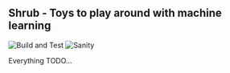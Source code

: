 ## Shrub - Toys to play around with machine learning

![Build and Test](https://github.com/jackwish/shrub/workflows/Build%20and%20Test/badge.svg)
![Sanity](https://github.com/jackwish/shrub/workflows/Sanity/badge.svg)

Everything TODO...
